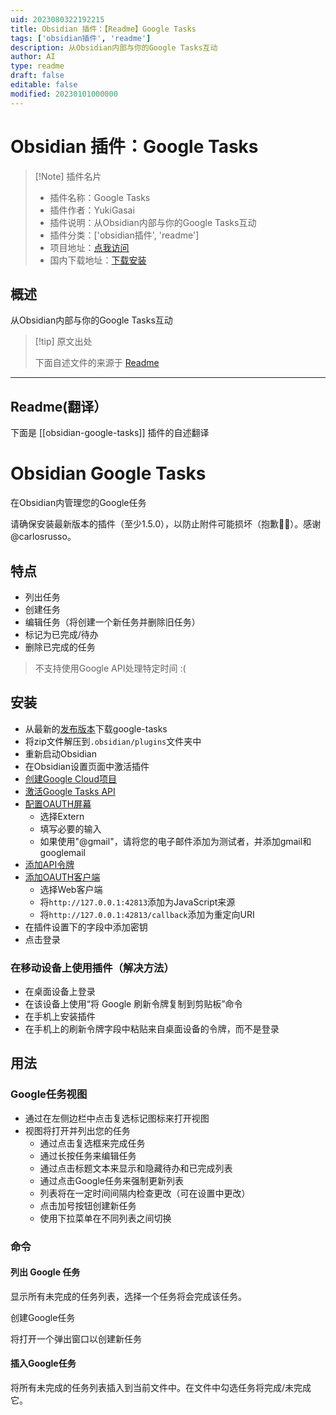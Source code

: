 ```yaml
---
uid: 2023080322192215
title: Obsidian 插件：【Readme】Google Tasks
tags: ['obsidian插件', 'readme']
description: 从Obsidian内部与你的Google Tasks互动
author: AI
type: readme
draft: false
editable: false
modified: 20230101000000
---
```


# Obsidian 插件：Google Tasks

> [!Note] 插件名片
> - 插件名称：Google Tasks
> - 插件作者：YukiGasai
> - 插件说明：从Obsidian内部与你的Google Tasks互动
> - 插件分类：['obsidian插件', 'readme']
> - 项目地址：[点我访问](https://github.com/YukiGasai/obsidian-google-tasks)
> - 国内下载地址：[下载安装](https://pkmer.cn/products/plugin/pluginMarket/?obsidian-google-tasks)

## 概述

从Obsidian内部与你的Google Tasks互动



> [!tip] 原文出处
> 
>下面自述文件的来源于 [Readme](https://ghproxy.net/https://raw.githubusercontent.com/YukiGasai/obsidian-google-tasks/master/README.md)
> 

---

## Readme(翻译）

下面是 [[obsidian-google-tasks]] 插件的自述翻译


# Obsidian Google Tasks

在Obsidian内管理您的Google任务

请确保安装最新版本的插件（至少1.5.0），以防止附件可能损坏（抱歉🙇‍♂️）。感谢@carlosrusso。

## 特点

- 列出任务
- 创建任务
- 编辑任务（将创建一个新任务并删除旧任务）
- 标记为已完成/待办
- 删除已完成的任务

> 不支持使用Google API处理特定时间 :(

## 安装

- 从最新的[发布版本](https://github.com/YukiGasai/obsidian-google-tasks/releases/)下载google-tasks
- 将zip文件解压到`.obsidian/plugins`文件夹中
- 重新启动Obsidian
- 在Obsidian设置页面中激活插件
- [创建Google Cloud项目](https://console.cloud.google.com/projectcreate?)
- [激活Google Tasks API](https://console.cloud.google.com/marketplace/product/google/tasks.googleapis.com?q=search&referrer=search&project=iron-core-327018)
- [配置OAUTH屏幕](https://console.cloud.google.com/apis/credentials/consent?)
    - 选择Extern
    - 填写必要的输入
    - 如果使用"@gmail"，请将您的电子邮件添加为测试者，并添加gmail和googlemail
- [添加API令牌](https://console.cloud.google.com/apis/credentials)
- [添加OAUTH客户端](https://console.cloud.google.com/apis/credentials/oauthclient)
    - 选择Web客户端
    - 将`http://127.0.0.1:42813`添加为JavaScript来源
    - 将`http://127.0.0.1:42813/callback`添加为重定向URI
- 在插件设置下的字段中添加密钥
- 点击登录

### 在移动设备上使用插件（解决方法）

- 在桌面设备上登录
- 在该设备上使用“将 Google 刷新令牌复制到剪贴板”命令
- 在手机上安装插件
- 在手机上的刷新令牌字段中粘贴来自桌面设备的令牌，而不是登录

## 用法

### Google任务视图

- 通过在左侧边栏中点击复选标记图标来打开视图
- 视图将打开并列出您的任务
   - 通过点击复选框来完成任务
   - 通过长按任务来编辑任务
   - 通过点击标题文本来显示和隐藏待办和已完成列表
   - 通过点击Google任务来强制更新列表
   - 列表将在一定时间间隔内检查更改（可在设置中更改）
   - 点击加号按钮创建新任务
   - 使用下拉菜单在不同列表之间切换

### 命令

#### 列出 Google 任务

显示所有未完成的任务列表，选择一个任务将会完成该任务。

创建Google任务

将打开一个弹出窗口以创建新任务

#### 插入Google任务

将所有未完成的任务列表插入到当前文件中。在文件中勾选任务将完成/未完成它。



